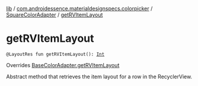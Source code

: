 [lib](../../index.md) / [com.androidessence.materialdesignspecs.colorpicker](../index.md) / [SquareColorAdapter](index.md) / [getRVItemLayout](./get-r-v-item-layout.md)

# getRVItemLayout

`@LayoutRes fun getRVItemLayout(): `[`Int`](https://kotlinlang.org/api/latest/jvm/stdlib/kotlin/-int/index.html)

Overrides [BaseColorAdapter.getRVItemLayout](../-base-color-adapter/get-r-v-item-layout.md)

Abstract method that retrieves the item layout for a row in the RecyclerView.

